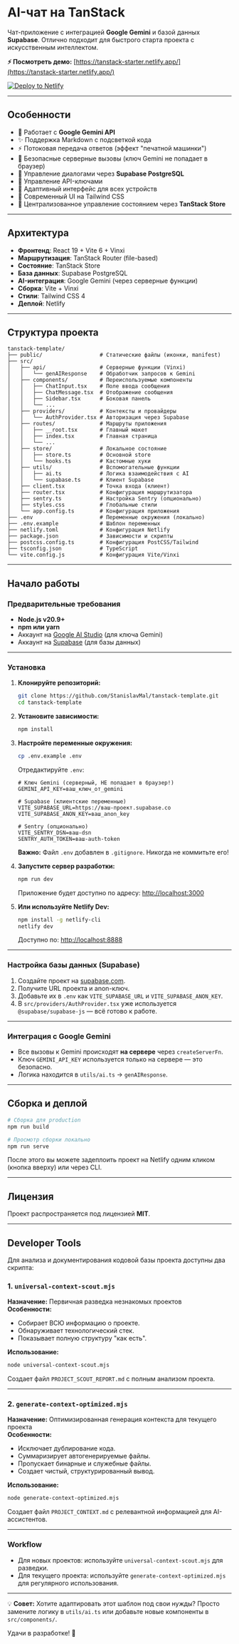 # AI-чат на TanStack

Чат-приложение с интеграцией **Google Gemini** и базой данных **Supabase**. Отлично подходит для быстрого старта проекта с искусственным интеллектом.

**⚡ Посмотреть демо:** [https://tanstack-starter.netlify.app/](https://tanstack-starter.netlify.app/)

[![Deploy to Netlify](https://www.netlify.com/img/deploy/button.svg)](https://app.netlify.com/start/deploy?repository=https://github.com/StanislavMal/tanstack-template)

---

## Особенности

- 🤖 Работает с **Google Gemini API**
- ✨ Поддержка Markdown с подсветкой кода
- ⚡ Потоковая передача ответов (эффект "печатной машинки")
- 🔐 Безопасные серверные вызовы (ключ Gemini не попадает в браузер)
- 💬 Управление диалогами через **Supabase PostgreSQL**
- 🔑 Управление API-ключами
- 📱 Адаптивный интерфейс для всех устройств
- 🎨 Современный UI на Tailwind CSS
- 🧠 Централизованное управление состоянием через **TanStack Store**

---

## Архитектура

- **Фронтенд**: React 19 + Vite 6 + Vinxi  
- **Маршрутизация**: TanStack Router (file-based)  
- **Состояние**: TanStack Store  
- **База данных**: Supabase PostgreSQL  
- **AI-интеграция**: Google Gemini (через серверные функции)  
- **Сборка**: Vite + Vinxi  
- **Стили**: Tailwind CSS 4  
- **Деплой**: Netlify  

---

## Структура проекта

```
tanstack-template/
├── public/                  # Статические файлы (иконки, manifest)
├── src/
│   ├── api/                 # Серверные функции (Vinxi)
│   │   └── genAIResponse    # Обработчик запросов к Gemini
│   ├── components/          # Переиспользуемые компоненты
│   │   ├── ChatInput.tsx    # Поле ввода сообщения
│   │   ├── ChatMessage.tsx  # Отображение сообщения
│   │   ├── Sidebar.tsx      # Боковая панель
│   │   └── ...
│   ├── providers/           # Контексты и провайдеры
│   │   └── AuthProvider.tsx # Авторизация через Supabase
│   ├── routes/              # Маршруты приложения
│   │   ├── __root.tsx       # Главный макет
│   │   ├── index.tsx        # Главная страница
│   │   └── ...
│   ├── store/               # Локальное состояние
│   │   ├── store.ts         # Основной store
│   │   └── hooks.ts         # Кастомные хуки
│   ├── utils/               # Вспомогательные функции
│   │   ├── ai.ts            # Логика взаимодействия с AI
│   │   └── supabase.ts      # Клиент Supabase
│   ├── client.tsx           # Точка входа (клиент)
│   ├── router.tsx           # Конфигурация маршрутизатора
│   ├── sentry.ts            # Настройка Sentry (опционально)
│   ├── styles.css           # Глобальные стили
│   └── app.config.ts        # Конфигурация приложения
├── .env                     # Переменные окружения (локально)
├── .env.example             # Шаблон переменных
├── netlify.toml             # Конфигурация Netlify
├── package.json             # Зависимости и скрипты
├── postcss.config.ts        # Конфигурация PostCSS/Tailwind
├── tsconfig.json            # TypeScript
└── vite.config.js           # Конфигурация Vite/Vinxi
```

---

## Начало работы

### Предварительные требования

- **Node.js v20.9+**
- **npm или yarn**
- Аккаунт на [Google AI Studio](https://aistudio.google.com/) (для ключа Gemini)
- Аккаунт на [Supabase](https://supabase.com/) (для базы данных)

---

### Установка

1. **Клонируйте репозиторий:**
   ```bash
   git clone https://github.com/StanislavMal/tanstack-template.git
   cd tanstack-template
   ```

2. **Установите зависимости:**
   ```bash
   npm install
   ```

3. **Настройте переменные окружения:**
   ```bash
   cp .env.example .env
   ```
   Отредактируйте `.env`:
   ```env
   # Ключ Gemini (серверный, НЕ попадает в браузер!)
   GEMINI_API_KEY=ваш_ключ_от_gemini

   # Supabase (клиентские переменные)
   VITE_SUPABASE_URL=https://ваш-проект.supabase.co
   VITE_SUPABASE_ANON_KEY=ваш_anon_key

   # Sentry (опционально)
   VITE_SENTRY_DSN=ваш-dsn
   SENTRY_AUTH_TOKEN=ваш-auth-token
   ```
   **Важно:** Файл `.env` добавлен в `.gitignore`. Никогда не коммитьте его!

4. **Запустите сервер разработки:**
   ```bash
   npm run dev
   ```
   Приложение будет доступно по адресу: [http://localhost:3000](http://localhost:3000)

5. **Или используйте Netlify Dev:**
   ```bash
   npm install -g netlify-cli
   netlify dev
   ```
   Доступно по: [http://localhost:8888](http://localhost:8888)

---

### Настройка базы данных (Supabase)

1. Создайте проект на [supabase.com](https://supabase.com).
2. Получите URL проекта и anon-ключ.
3. Добавьте их в `.env` как `VITE_SUPABASE_URL` и `VITE_SUPABASE_ANON_KEY`.
4. В `src/providers/AuthProvider.tsx` уже используется `@supabase/supabase-js` — всё готово к работе.

---

### Интеграция с Google Gemini

- Все вызовы к Gemini происходят **на сервере** через `createServerFn`.
- Ключ `GEMINI_API_KEY` используется только на сервере — это безопасно.
- Логика находится в `utils/ai.ts` → `genAIResponse`.

---

## Сборка и деплой

```bash
# Сборка для production
npm run build

# Просмотр сборки локально
npm run serve
```

После этого вы можете задеплоить проект на Netlify одним кликом (кнопка вверху) или через CLI.

---

## Лицензия

Проект распространяется под лицензией **MIT**.

---

## Developer Tools

Для анализа и документирования кодовой базы проекта доступны два скрипта:

### 1. `universal-context-scout.mjs`

**Назначение:** Первичная разведка незнакомых проектов  
**Особенности:**
- Собирает ВСЮ информацию о проекте.
- Обнаруживает технологический стек.
- Показывает полную структуру "как есть".

**Использование:**
```bash
node universal-context-scout.mjs
```
Создает файл `PROJECT_SCOUT_REPORT.md` с полным анализом проекта.

---

### 2. `generate-context-optimized.mjs`

**Назначение:** Оптимизированная генерация контекста для текущего проекта  
**Особенности:**
- Исключает дублирование кода.
- Суммаризирует автогенерируемые файлы.
- Пропускает бинарные и служебные файлы.
- Создает чистый, структурированный вывод.

**Использование:**
```bash
node generate-context-optimized.mjs
```
Создает файл `PROJECT_CONTEXT.md` с релевантной информацией для AI-ассистентов.

---

### Workflow

- Для новых проектов: используйте `universal-context-scout.mjs` для разведки.
- Для текущего проекта: используйте `generate-context-optimized.mjs` для регулярного использования.

---

💡 **Совет:** Хотите адаптировать этот шаблон под свои нужды? Просто замените логику в `utils/ai.ts` или добавьте новые компоненты в `src/components/`.

Удачи в разработке! 🚀